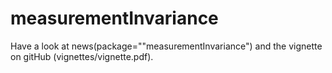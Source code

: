 # measurementInvariance

Have a look at news(package=""measurementInvariance") and the vignette on gitHub (vignettes/vignette.pdf).
